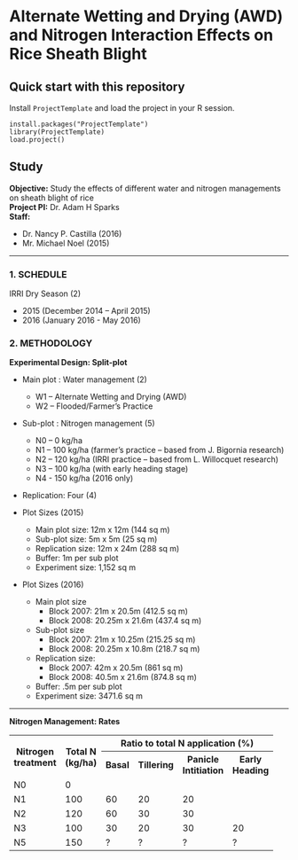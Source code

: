 
# Alternate Wetting and Drying (AWD) and Nitrogen Interaction Effects on Rice Sheath Blight

## Quick start with this repository

Install `ProjectTemplate` and load the project in your R session.

```{r project_template}
install.packages("ProjectTemplate")
library(ProjectTemplate)
load.project()
```

## Study

**Objective:** Study the effects of different water and nitrogen managements on sheath blight of rice  
**Project PI:** Dr. Adam H Sparks  
**Staff:**  
  * Dr. Nancy P. Castilla (2016)
  * Mr. Michael Noel (2015)

******

### 1. SCHEDULE

IRRI Dry Season (2)  

 * 2015 (December 2014 – April 2015)  
 * 2016 (January 2016 - May 2016)  

### 2. METHODOLOGY

**Experimental Design: Split-plot**

  * Main plot : Water management (2)  
    * W1 – Alternate Wetting and Drying (AWD)  
    * W2 – Flooded/Farmer’s Practice  
  
  * Sub-plot : Nitrogen management (5)
    * N0 – 0 kg/ha
    * N1 – 100 kg/ha (farmer’s practice – based from J. Bigornia research) 
    * N2 – 120 kg/ha (IRRI practice – based from L. Willocquet research) 
    * N3 – 100 kg/ha (with early heading stage)
    * N4 - 150 kg/ha (2016 only)

  * Replication: Four (4)  
  * Plot Sizes (2015)  
    * Main plot size: 12m x 12m (144 sq m)
    * Sub-plot size: 5m x 5m (25 sq m)
    * Replication size: 12m x 24m (288 sq m)
    * Buffer: 1m per sub plot
    * Experiment size: 1,152 sq m

  * Plot Sizes (2016)  
    * Main plot size
      * Block 2007: 21m x 20.5m (412.5 sq m)
      * Block 2008: 20.25m x 21.6m (437.4 sq m)
    * Sub-plot size
      * Block 2007: 21m x 10.25m (215.25 sq m)
      * Block 2008: 20.25m x 10.8m (218.7 sq m)
    * Replication size:
      * Block 2007: 42m x 20.5m (861 sq m)
      * Block 2008: 40.5m x 21.6m (874.8 sq m)
    * Buffer: .5m per sub plot
    * Experiment size: 3471.6 sq m
    
******

**Nitrogen Management: Rates**  

<table width = "500">
<tr>
  <th rowspan = "2">Nitrogen<br>treatment</th>
  <th rowspan = "2">Total N<br>(kg/ha)</th>
  <th colspan = "4">Ratio to total N application (%)</th>
</tr>
<tr>
  <th>Basal</th>
  <th>Tillering</th>
  <th>Panicle<br>Intitiation</th>
  <th>Early<br>Heading</th>
</tr>
<tr>
  <td>N0</td>
  <td>0</td>
  <td></td>
  <td></td>
  <td></td>
  <td></td>
</tr>
<tr>
  <td>N1</td>
  <td>100</td>
  <td>60</td>
  <td>20</td>
  <td>20</td>
  <td></td>
</tr>
<tr>
  <td>N2</td>
  <td>120</td>
  <td>60</td>
  <td>30</td>
  <td>30</td>
  <td></td>
</tr>
<tr>
  <td>N3</td>
  <td>100</td>
  <td>30</td>
  <td>20</td>
  <td>30</td>
  <td>20</td>
</tr>
<tr>
  <td>N5</td>
  <td>150</td>
  <td>?</td>
  <td>?</td>
  <td>?</td>
  <td>?</td>
</tr>
</table>

